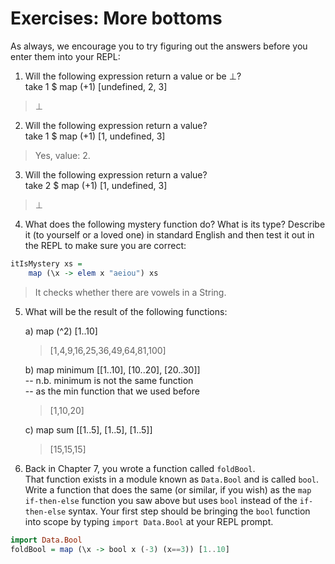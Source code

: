 # Exercises: More bottoms  

As always, we encourage you to try figuring out the answers
before you enter them into your REPL:
1. Will the following expression return a value or be ⊥?  
take 1 $ map (+1) [undefined, 2, 3]
> ⊥

2. Will the following expression return a value?  
take 1 $ map (+1) [1, undefined, 3]  
> Yes, value: 2.

3. Will the following expression return a value?  
take 2 $ map (+1) [1, undefined, 3]  
> ⊥  

4. What does the following mystery function do? What is its
type? Describe it (to yourself or a loved one) in standard
English and then test it out in the REPL to make sure you
are correct:  

```hs
itIsMystery xs =
    map (\x -> elem x "aeiou") xs
```
> It checks whether there are vowels in a String.  

5. What will be the result of the following functions:  

    a) map (^2) [1..10]  
    > [1,4,9,16,25,36,49,64,81,100]

    b) map minimum [[1..10], [10..20], [20..30]]  
    -- n.b. minimum is not the same function  
    -- as the min function that we used before  
    > [1,10,20]

    c) map sum [[1..5], [1..5], [1..5]]  
    > [15,15,15]  

6. Back in Chapter 7, you wrote a function called `foldBool`.  
That function exists in a module known as `Data.Bool` and
is called `bool`.   
Write a function that does the same (or similar, if you wish) as the `map if-then-else` function you saw above but uses `bool` instead of the `if-then-else` syntax.
Your first step should be bringing the `bool` function into
scope by typing `import Data.Bool` at your REPL prompt.

```hs
import Data.Bool
foldBool = map (\x -> bool x (-3) (x==3)) [1..10]
```

